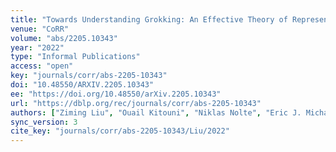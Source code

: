 ```yaml
---
title: "Towards Understanding Grokking: An Effective Theory of Representation Learning."
venue: "CoRR"
volume: "abs/2205.10343"
year: "2022"
type: "Informal Publications"
access: "open"
key: "journals/corr/abs-2205-10343"
doi: "10.48550/ARXIV.2205.10343"
ee: "https://doi.org/10.48550/arXiv.2205.10343"
url: "https://dblp.org/rec/journals/corr/abs-2205-10343"
authors: ["Ziming Liu", "Ouail Kitouni", "Niklas Nolte", "Eric J. Michaud", "Max Tegmark", "Mike Williams"]
sync_version: 3
cite_key: "journals/corr/abs-2205-10343/Liu/2022"
---
```

